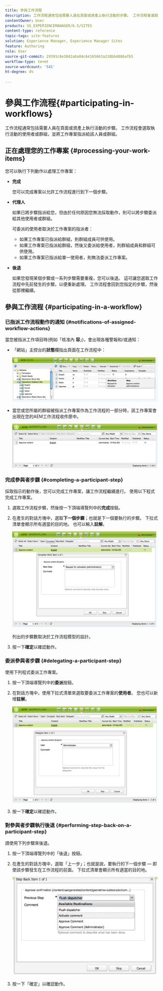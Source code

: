 ```yaml
---
title: 參與工作流程
description: 工作流程通常包括需要人員在頁面或資產上執行活動的步驟。 工作流程會選取執行活動的使用者或群組，並將工作專案指派給該人員或群組。
contentOwner: User
products: SG_EXPERIENCEMANAGER/6.5/SITES
content-type: reference
topic-tags: site-features
solution: Experience Manager, Experience Manager Sites
feature: Authoring
role: User
source-git-commit: 29391c8e3042a8a04c64165663a228bb4886afb5
workflow-type: tm+mt
source-wordcount: '541'
ht-degree: 4%

---
```


# 參與工作流程{#participating-in-workflows}

工作流程通常包括需要人員在頁面或資產上執行活動的步驟。 工作流程會選取執行活動的使用者或群組，並將工作專案指派給該人員或群組。

## 正在處理您的工作專案 {#processing-your-work-items}

您可以執行下列動作以處理工作專案：

* **完成**

  您可以完成專案以允許工作流程進行到下一個步驟。

* **代理人**

  如果已將步驟指派給您，但由於任何原因您無法採取動作，則可以將步驟委派給其他使用者或群組。

  可委派的使用者取決於工作專案的指派者：

   * 如果工作專案已指派給群組，則群組成員可供使用。
   * 如果工作專案已指派給群組，然後又委派給使用者，則群組成員和群組可供使用。
   * 如果工作專案已指派給單一使用者，則無法委派工作專案。

* **後退**

  如果您發現某個步驟或一系列步驟需要重複，您可以後退。 這可讓您選取工作流程中先前發生的步驟，以便重新處理。 工作流程會回到您指定的步驟，然後從那裡繼續。

## 參與工作流程 {#participating-in-a-workflow}

### 已指派工作流程動作的通知 {#notifications-of-assigned-workflow-actions}

當您被指派工作項目時(例如「核准內 **容**」)，會出現各種警報和/或通知：

* 「網站」主控台的&#x200B;**狀態**&#x200B;欄指出頁面在工作流程中：

  ![workflowstatus-1](assets/workflowstatus-1.png)

* 當您或您所屬的群組被指派工作專案作為工作流程的一部分時，該工作專案會出現在您的AEM工作流程收件匣中。

  ![工作流程收件匣](assets/workflowinbox.png)

### 完成參與者步驟 {#completing-a-participant-step}

採取指示的動作後，您可以完成工作專案，讓工作流程繼續進行。 使用以下程式完成工作專案。

1. 選取工作流程步驟，然後按一下頂端導覽列中的&#x200B;**完成**&#x200B;按鈕。
1. 在產生的對話方塊中，選取&#x200B;**下一個步驟**；也就是下一個要執行的步驟。 下拉式清單會顯示所有適當的目的地。 也可以輸入&#x200B;**註解**。

   ![workflowcomplete](assets/workflowcomplete.png)

   列出的步驟數取決於工作流程模型的設計。

1. 按一下&#x200B;**確定**&#x200B;以確認動作。

### 委派參與者步驟 {#delegating-a-participant-step}

使用下列程式委派工作專案。

1. 按一下頂端導覽列中的&#x200B;**委派**&#x200B;按鈕。
1. 在對話方塊中，使用下拉式清單來選取要委派工作專案的&#x200B;**使用者**。 您也可以新增&#x200B;**註解**。

   ![workflowdelegate](assets/workflowdelegate.png)

1. 按一下&#x200B;**確定**&#x200B;以確認動作。

### 對參與者步驟執行後退 {#performing-step-back-on-a-participant-step}

請使用下列步驟來後退。

1. 按一下頂端導覽列中的「後退」按鈕。
1. 在產生的對話方塊中，選取「上一步」；也就是說，要執行的下一個步驟 — 即使該步驟發生在工作流程的前面。 下拉式清單會顯示所有適當的目的地。

   ![screen_shot_2018-08-10at155325](assets/screen_shot_2018-08-10at155325.jpg)

1. 按一下「確定」以確認動作。
